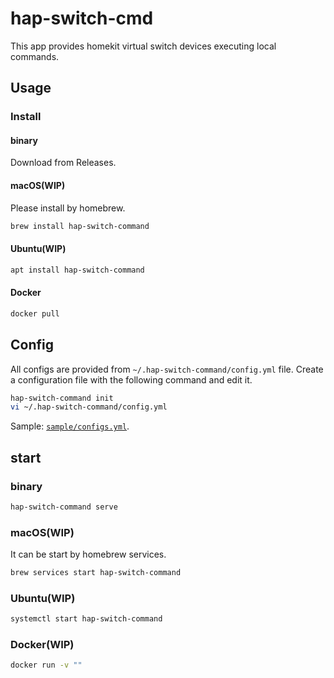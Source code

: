 # hap-switch-cmd

This app provides homekit virtual switch devices executing local commands.

## Usage

### Install

#### binary

Download from Releases.

#### macOS(WIP)

Please install by homebrew.

```sh
brew install hap-switch-command
```

#### Ubuntu(WIP)

```sh
apt install hap-switch-command
```

#### Docker

```sh
docker pull 
```

## Config

All configs are provided from `~/.hap-switch-command/config.yml` file.
Create a configuration file with the following command and edit it.

```sh
hap-switch-command init
vi ~/.hap-switch-command/config.yml
```

Sample: [`sample/configs.yml`](./cmd/sample/configs.yml).


## start

### binary

```sh
hap-switch-command serve
```

### macOS(WIP)

It can be start by homebrew services.

```sh
brew services start hap-switch-command
```

### Ubuntu(WIP)

```sh
systemctl start hap-switch-command
```

### Docker(WIP)

```sh
docker run -v ""
```
